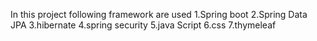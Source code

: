 In this project following framework are used
1.Spring boot
2.Spring Data JPA
3.hibernate 
4.spring security
5.java Script
6.css
7.thymeleaf
